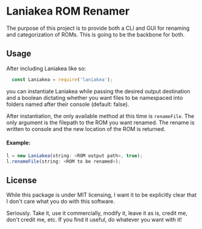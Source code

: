 # Laniakea ROM Renamer

The purpose of this project is to provide both a CLI and GUI for renaming and categorization of ROMs.  This is going to be the backbone for both.

## Usage

After including Laniakea like so:

```javascript
  const Laniakea = require('laniakea');
```
you can instantiate Laniakea while passing the desired output destination and a boolean dictating whether you want files to be namespaced into folders named after their console (default: false).

After instantiation, the only available method at this time is `renameFile`.  The only argument is the filepath to the ROM you want renamed.  The rename is written to console and the new location of the ROM is returned.

#### Example:

```javascript
l = new Laniakea(string: <ROM output path>, true);
l.renameFile(string: <ROM to be renamed>);

```

## License

While this package is under MIT licensing,  I want it to be explicitly clear that I don't care what you do with this software.  

Seriously.  Take it, use it commercially, modify it, leave it as is, credit me, don't credit me, etc.  If you find it useful, do whatever you want with it! 
